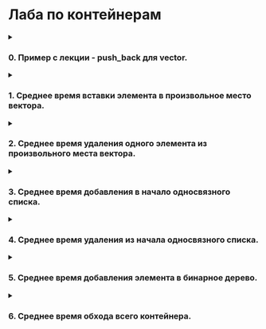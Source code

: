 # Лаба по контейнерам
<details>
<summary><h3>0. Пример с лекции - push_back для vector.</h3></summary>
    
График: capacity и size от i (номера итерации).
```C++
#include <iostream>
#include <fstream>
#include <vector>


int main() {
    std::vector<int> v;
    std::ofstream f("0.csv", std::ios::out);
    for (int i = 0; i < 1024; i++) {
        v.push_back(i);
        if (i % 50 == 0) {
            unsigned int cap = v.capacity();
            unsigned int s = v.size();
            f << i << " " << cap << " " << s << "\n";
        }
    }
}
```
![Зависимость размеров вектора](0.png)

Из графика видно, что capacity изменяется по степеням двойки: 64, 128, 256... Capacity возрастает, когда ее значения достигает значение size. По сути capacity - это выделенный объем памяти, а size - задействованный. Поэтому на графики size возрастает плавно, при добавлении элементов в вектор, а capacity - скачкообразно.
</details>

<details>
<summary><h3>1. Среднее время вставки элемента в произвольное место вектора.</h3></summary>
Реализуйте для своего контейнера insert, измерьте среднее время для различного размера контейнера (size) при вставке в произвольное место, сравните со стандартным контейнером. График: среднее время вставки для vector и subvector от size. Определить асимптотику.

* subvector:
```C++
#include <iostream>
#include <fstream>
#include <random>
#include <chrono>

double get_time() {
    return std::chrono::duration_cast<std::chrono::microseconds>
                   (std::chrono::steady_clock::now().time_since_epoch()).count() / 1e6;
}

struct subvector {
    int *mas;
    unsigned int top;
    unsigned int capacity;
};

bool init(subvector* sv) {
    sv -> mas = NULL;
    sv -> top = 0;
    sv -> capacity = 0;
    return true;
}

bool resize(subvector* sv, unsigned int new_capacity) {
    sv -> capacity = new_capacity;
    return true;
}

bool push_back(subvector* sv, int d) {
    sv -> top += 1;
    if (sv -> top - 1 == 0) {
        if (sv -> capacity == 0) {
            sv -> capacity = 1;
            int* new_mas = new int[sv -> capacity];
            delete[] sv -> mas;
            sv -> mas = new_mas;
        }
        (sv -> mas)[sv -> top - 1] = d;
    }
    else if (sv -> top > sv -> capacity) {
        unsigned int cur_cap = sv -> capacity;
        resize(sv, cur_cap * 2);
        int* new_mas = new int[sv -> capacity];
        for (unsigned int i = 0; i < (sv -> top - 1); i++) {
            new_mas[i] = (sv -> mas)[i];
        }
        delete[] sv -> mas;
        sv -> mas = new_mas;
        (sv -> mas)[sv -> top - 1] = d;
    }
    else {
        (sv -> mas)[sv -> top - 1] = d;
    }
    return true;
}

bool insert(subvector* sv, int d, int i) {
    sv -> top += 1;
    if (sv -> top - 1 == 0) {
        if (sv -> capacity == 0) {
            sv -> capacity = 1;
            int* new_mas = new int[sv -> capacity];
            delete[] sv -> mas;
            sv -> mas = new_mas;
        }
        (sv -> mas)[sv -> top - 1] = d;
    }
    else if (sv -> top > sv -> capacity) {
        unsigned int cur_cap = sv -> capacity;
        resize(sv, cur_cap * 2);
        int* new_mas = new int[sv -> capacity];
        for (unsigned int k = 0; k < i; k++) {
            new_mas[k] = (sv -> mas)[k];
        }
        new_mas[i] = d;
        std::cout <<"here";
        for (unsigned int k = i + 1; k < (sv->top - 1); k++) {
            new_mas[k] = (sv->mas)[k - 1];
        }
        delete[] sv -> mas;
        sv -> mas = new_mas;
    }
    else {
        int* new_mas = new int[sv -> capacity];
        for (unsigned int k = 0; k < i; k++) {
            new_mas[k] = (sv -> mas)[k];
        }
        new_mas[i] = d;
        for (unsigned int k = i + 1; k < (sv->top - 1); k++) {
            new_mas[k] = (sv->mas)[k - 1];
        }
        delete[] sv -> mas;
        sv -> mas = new_mas;
    }
    return true;
}

int main() {
    std::ofstream f("1_2.csv", std::ios::out);
    subvector *s;
    init(s);
    for (int i = 0; i < 102400; i++) {
        push_back(s, 1);
        if (i % 500 == 0) {
            unsigned int x = rand() % (i + 1);
            auto start = get_time();
            insert(s, 2, x);
            auto finish = get_time();
            auto time = finish - start;
            f << s->top << " " << time << "\n";
        }
    }
}
```
![1 subvector](1_2.png)

Из графика можно сделать вывод, что асимптотика нашего insert - O(logN). 
    
* std::vector:
```C++
#include <iostream>
#include <fstream>
#include <vector>
#include <random>
#include <chrono>

double get_time() {
    return std::chrono::duration_cast<std::chrono::microseconds>
                   (std::chrono::steady_clock::now().time_since_epoch()).count() / 1e6;
}

int main() {
    std::vector<int> v;
    std::ofstream f("1_1.csv", std::ios::out);
    for (unsigned int i = 0; i < 102400; i++) {
        v.push_back(i);
        unsigned int x = rand() % (i + 1);
        if (i % 500 == 0) {
            auto start = get_time();
            v.insert(v.begin() + x, i);
            auto finish = get_time();
            auto time = finish - start;
            f << v.size() << " " << time << "\n";
        }
    }
}
```
![1 vector](1_1.png)

Из графика видно, что асимптотика встроенного метода insert для std::vector - O(N).

</details>

<details>
<summary><h3>2. Среднее время удаления одного элемента из произвольного места вектора.</h3></summary>
Реализуйте для своего контейнера erase, измерьте среднее время для различного размера контейнера (size) при вставке в произвольное место, сравните со стандартным контейнером. График: среднее время удаления для vector и subvector от size. Определить асимптотику.

* subvector:
```C++
#include <iostream>
#include <fstream>
#include <random>
#include <chrono>

double get_time() {
    return std::chrono::duration_cast<std::chrono::microseconds>
                   (std::chrono::steady_clock::now().time_since_epoch()).count() / 1e6;
}

struct subvector {
    int *mas;
    unsigned int top;
    unsigned int capacity;
};

bool init(subvector* sv) {
    sv -> mas = NULL;
    sv -> top = 0;
    sv -> capacity = 0;
    return true;
}

bool resize(subvector* sv, unsigned int new_capacity) {
    sv -> capacity = new_capacity;
    return true;
}

bool push_back(subvector* sv, int d) {
    sv -> top += 1;
    if (sv -> top - 1 == 0) {
        if (sv -> capacity == 0) {
            sv -> capacity = 1;
            int* new_mas = new int[sv -> capacity];
            delete[] sv -> mas;
            sv -> mas = new_mas;
        }
        (sv -> mas)[sv -> top - 1] = d;
    }
    else if (sv -> top > sv -> capacity) {
        unsigned int cur_cap = sv -> capacity;
        resize(sv, cur_cap * 2);
        int* new_mas = new int[sv -> capacity];
        for (unsigned int i = 0; i < (sv -> top - 1); i++) {
            new_mas[i] = (sv -> mas)[i];
        }
        delete[] sv -> mas;
        sv -> mas = new_mas;
        (sv -> mas)[sv -> top - 1] = d;
    }
    else {
        (sv -> mas)[sv -> top - 1] = d;
    }
    return true;
}

bool erase(subvector* sv, int i) {
    sv -> top -= 1;
    if (sv->top + 1 == 0) {
        sv->top = 0;
    }
    else if (sv -> top > sv -> capacity) {
        unsigned int cur_cap = sv -> capacity;
        resize(sv, cur_cap * 2);
        int* new_mas = new int[sv -> capacity];
        for (unsigned int k = 0; k < (sv->top); k++) {
            if (k == i) continue;
            new_mas[k] = (sv -> mas)[k];
        }
        delete[] sv -> mas;
        sv -> mas = new_mas;
    }
    else {
        int* new_mas = new int[sv -> capacity];
        for (unsigned int k = 0; k < (sv->top); k++) {
            if (k == i) continue;
            new_mas[k] = (sv -> mas)[k];
        }
        delete[] sv -> mas;
        sv -> mas = new_mas;
    }
    return true;
}

int main() {
    std::ofstream f("2_2.csv", std::ios::out);
    subvector *s;
    init(s);
    for (int i = 0; i < 102400; i++) {
        push_back(s, 1);
        if (i % 500 == 0) {
            unsigned int x = rand() % (i + 1);
            auto start = get_time();
            erase(s, x);
            auto finish = get_time();
            auto time = finish - start;
            f << s->top << " " << time << "\n";
        }
    }
}
```
![2 subvector](2_2.png)

Аналогично функции insert, наша функция erase работает за O(logN).

* std::vector:
```C++
#include <iostream>
#include <fstream>
#include <vector>
#include <random>
#include <chrono>

double get_time() {
    return std::chrono::duration_cast<std::chrono::microseconds>
                   (std::chrono::steady_clock::now().time_since_epoch()).count() / 1e6;
}

int main() {
    std::vector<int> v;
    std::ofstream f("2_1.csv", std::ios::out);
    for (unsigned int i = 0; i < 102400; i++) {
        v.push_back(i);
        if (i % 500 == 0) {
            unsigned int x = rand() % (i + 1);
            auto start = get_time();
            v.erase(v.begin() + x);
            auto finish = get_time();
            auto time = finish - start;
            f << v.size() << " " << time << "\n";
        }
    }
}
```
![2 vector](2_1.png)

Асимптотика встроенного метода erase - O(N).

</details>

<details>
<summary><h3>3. Среднее время добавления в начало односвязного списка.</h3></summary>
График: среднее время работы push_front для list, forward_list от size. Определить асимптотику.
    
* std::list и std::forward_list:
```C++
#include <fstream>
#include <random>
#include <chrono>
#include <list>
#include <forward_list>

double get_time() {
    return std::chrono::duration_cast<std::chrono::microseconds>
                   (std::chrono::steady_clock::now().time_since_epoch()).count() / 1e6;
}

int main() {
    std::list<int> l;
    std::forward_list<int> fl;
    std::ofstream f1("3_1.csv", std::ios::out);
    std::ofstream f2("3_2.csv", std::ios::out);
    for (unsigned int i = 0; i < 102400; i++) {

        if (i % 500 == 0) {
            auto start1 = get_time();
            l.push_front(i);
            auto finish1 = get_time();
            auto time1 = finish1 - start1;
            f1 << l.size() << " " << time1 << "\n";

            auto start2 = get_time();
            fl.push_front(i);
            auto finish2 = get_time();
            auto time2 = finish2 - start2;
            f2 << l.size() << " " << time2 << "\n";
            continue;
        }
        l.push_front(i);
        fl.push_front(i);
    }
}
```
![3 list](3_1.png)
![3 forward](3_2.png)

Сложность O(1), что вроде очевидно, ведь при добавлении в начало односвязного списка необходимо лишь выделить ячейку памяти, в которую запишется добавляемое значение, и привязать ее указателем на первый элемент списка. 

</details>

<details>
<summary><h3>4. Среднее время удаления из начала односвязного списка.</h3></summary>
График: среднее время работы pop_front для list, forward_list и subforward_list от size. Определить асимптотику.

* std::list и std::forward_list:
```C++
#include <fstream>
#include <random>
#include <chrono>
#include <list>
#include <forward_list>

double get_time() {
    return std::chrono::duration_cast<std::chrono::microseconds>
                   (std::chrono::steady_clock::now().time_since_epoch()).count() / 1e6;
}

int main() {
    std::list<int> l;
    std::forward_list<int> fl;
    std::ofstream f1("4_1.csv", std::ios::out);
    std::ofstream f2("4_2.csv", std::ios::out);
    for (unsigned int i = 0; i < 102400; i++) {
        l.push_front(i);
        fl.push_front(i);
        if (i % 500 == 0) {
            auto start1 = get_time();
            l.pop_front();
            auto finish1 = get_time();
            auto time1 = finish1 - start1;
            f1 << l.size() << " " << time1 << "\n";

            auto start2 = get_time();
            fl.pop_front();
            auto finish2 = get_time();
            auto time2 = finish2 - start2;
            f2 << l.size() << " " << time2 << "\n";
        }
    }
}
```
![4 list](4_1.png)
![4 forward](4_2.png)

Аналогично добавлению в начало, работает за O(1).

</details>

<details>
<summary><h3>5. Среднее время добавления элемента в бинарное дерево.</h3></summary>
График: среднее время работы insert для set, map, multiset и multimap от size. Определить асимптотику.

* set, map, multiset, multimap:
```C++
#include <fstream>
#include <random>
#include <chrono>
#include <set>
#include <map>


double get_time() {
    return std::chrono::duration_cast<std::chrono::microseconds>
                   (std::chrono::steady_clock::now().time_since_epoch()).count() / 1e6;
}

int main() {
    std::set<int> s;
    std::map<int, int> m;
    std::multiset<int> ms;
    std::multimap<int, int> mm;
    std::ofstream f1("5_1.csv", std::ios::out);
    std::ofstream f2("5_2.csv", std::ios::out);
    std::ofstream f3("5_3.csv", std::ios::out);
    std::ofstream f4("5_4.csv", std::ios::out);

    bool record = false;
    auto start1 = get_time();
    auto start2 = get_time();
    auto start3 = get_time();
    auto start4 = get_time();

    for (unsigned int i = 0; i < 102400; i++) {
        if (!record) {
            start1 = get_time();
            start2 = get_time();
            start3 = get_time();
            start4 = get_time();
            record = true;
        }
        s.insert(i);
        ms.insert(i);
        m.insert({i, i});
        mm.insert({i, i});
        if (i != 0 and i % 500 == 0) {
            auto finish1 = get_time();
            auto finish2 = get_time();
            auto finish3 = get_time();
            auto finish4 = get_time();

            auto time1 = (finish1 - start1) / 500;
            auto time2 = (finish2 - start2) / 500;
            auto time3 = (finish3 - start3) / 500;
            auto time4 = (finish4 - start4) / 500;

            f1 << s.size() << " " << time1 << "\n";
            f2 << ms.size() << " " << time2 << "\n";
            f3 << m.size() << " " << time3 << "\n";
            f4 << mm.size() << " " << time4 << "\n";

            record = false;
        }
    }
}
```
![5 set](5_1.png)
![5 map](5_2.png)
![5 multiset](5_3.png)
![5 multimap](5_4.png)

Алгоритм добавления в бинарное дерево основан на бинпоиске, поэтому сложность - O(logN).

</details>

<details>
<summary><h3>6. Среднее время обхода всего контейнера. </h3></summary>
Обход это довольно абстрактная концепция, на практике ее проще всего замерить на простых арифметических операциях за О(1). То есть, например, увеличить на единицу каждый элемент контейнера. Если там делать что-то долгое, вроде вывода на экран, то эта долгая операция может замаскировать реальное время самого обхода, то есть изменения и разыменования итератора. Этот пункт можно делать без рукописных контейнеров, самое интересное для вас будет на стандартных. Тут есть место для экспериментов в коде - например, чтобы не дублировать одну и ту же последовательность одинаковых действий для стопки разных контейнеров, можно попробовать воспользоваться шаблонами. График: среднее время обхода vector, forward_list, list, map, set от размера контейнера.


```C++
#include <fstream>
#include <random>
#include <chrono>
#include <set>
#include <map>
#include <forward_list>
#include <list>


double get_time() {
    return std::chrono::duration_cast<std::chrono::microseconds>
                   (std::chrono::steady_clock::now().time_since_epoch()).count() / 1e6;
}

int main() {
    std::vector<int> v;
    std::forward_list<int> fl;
    std::list<int> l;
    std::map<int, int> m;
    std::set<int> s;

    std::ofstream f1("6_1.csv", std::ios::out);
    std::ofstream f2("6_2.csv", std::ios::out);
    std::ofstream f3("6_3.csv", std::ios::out);
    std::ofstream f4("6_4.csv", std::ios::out);
    std::ofstream f5("6_5.csv", std::ios::out);

    for (unsigned int i = 0; i < 102400; i++) {
        v.push_back(i);
        fl.push_front(i);
        l.push_front(i);
        m.insert({i, i});
        s.insert(i);
        if (i % 500 == 0) {
            auto start1 = get_time();
            for (unsigned k = 0; k < v.size(); k++) {
                v[k]++;
            }
            auto finish1 = get_time();
            auto time1 = finish1 - start1;
            f1 << v.size() << " " << time1 << "\n";

            auto start2 = get_time();
            for (int n: fl) {
                n++;
            }
            auto finish2 = get_time();
            auto time2 = finish2 - start2;
            f2 << i << " " << time2 << "\n";

            auto start3 = get_time();
            for (int n: l) {
                n++;
            }
            auto finish3 = get_time();
            auto time3 = finish3 - start3;
            f3 << i << " " << time3 << "\n";

            auto start4 = get_time();
            for (auto& [key, value] : m) {
                value++;
            }
            auto finish4 = get_time();
            auto time4 = finish4 - start4;
            f4 << i << " " << time4 << "\n";

            auto start5 = get_time();
            for (int n : s) {
                n++;
            }
            auto finish5 = get_time();
            auto time5 = finish5 - start5;
            f5 << s.size() << " " << time5 << "\n";
        }
    }
}
```
![6 vector](6_1.png)
![6 forward_list](6_2.png)
![6 list](6_3.png)
![6 map](6_4.png)
![6 set](6_5.png)

В случае вектора все очевидно, просто пробегаемся последовательно по его элементам. Такая сложность - O(N).

Для односвязного списка процесс обхода аналогичный, отличие лишь в том, что у нас нет индексации, поэтому обход происходит через указатели одного элемента на другой. Такая сложность - O(N).

Для бинарных деревьев может быть 2 варианта обхода: dfs и bfs, которые имеют сложность O(N). 

</details>
